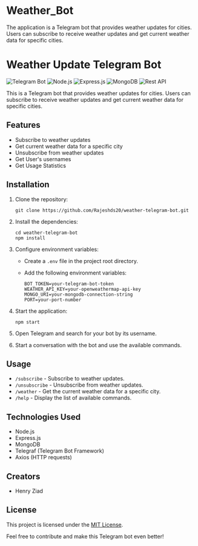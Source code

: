 # Weather_Bot
The application is a Telegram bot that provides weather updates for cities. Users can subscribe to receive weather updates and get current weather data for specific cities.

# Weather Update Telegram Bot

![Telegram Bot](https://img.shields.io/badge/Telegram-Bot-blue)
![Node.js](https://img.shields.io/badge/Node.js-Backend-green)
![Express.js](https://img.shields.io/badge/Express.js-Framework-orange)
![MongoDB](https://img.shields.io/badge/MongoDB-Database-red)
![Rest API](https://img.shields.io/badge/REST-API-blueviolet)

This is a Telegram bot that provides weather updates for cities. Users can subscribe to receive weather updates and get current weather data for specific cities.

## Features

- Subscribe to weather updates
- Get current weather data for a specific city
- Unsubscribe from weather updates
- Get User's usernames
- Get Usage Statistics

## Installation

1. Clone the repository:

   ```shell
   git clone https://github.com/Rajeshds20/weather-telegram-bot.git
   ```

2. Install the dependencies:

   ```shell
   cd weather-telegram-bot
   npm install
   ```

3. Configure environment variables:

   - Create a `.env` file in the project root directory.
   - Add the following environment variables:

     ```dotenv
     BOT_TOKEN=your-telegram-bot-token
     WEATHER_API_KEY=your-openweathermap-api-key
     MONGO_URI=your-mongodb-connection-string
     PORT=your-port-number
     ```

4. Start the application:

   ```shell
   npm start
   ```

5. Open Telegram and search for your bot by its username.
6. Start a conversation with the bot and use the available commands.

## Usage

- `/subscribe` - Subscribe to weather updates.
- `/unsubscribe` - Unsubscribe from weather updates.
- `/weather` - Get the current weather data for a specific city.
- `/help` - Display the list of available commands.

## Technologies Used

- Node.js
- Express.js
- MongoDB
- Telegraf (Telegram Bot Framework)
- Axios (HTTP requests)

## Creators

- Henry Ziad

## License

This project is licensed under the [MIT License](LICENSE).

Feel free to contribute and make this Telegram bot even better!
